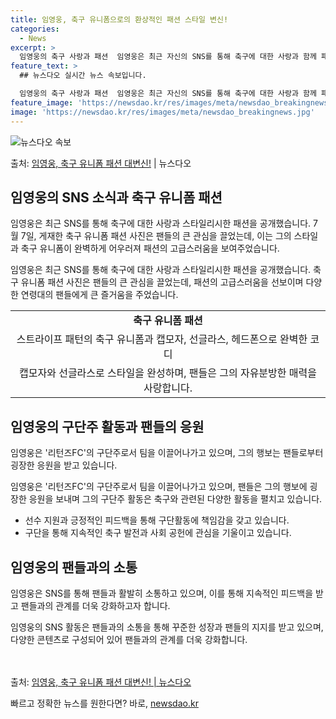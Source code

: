 ```yaml
---
title: 임영웅, 축구 유니폼으로의 환상적인 패션 스타일 변신!
categories:
  - News
excerpt: >
  임영웅의 축구 사랑과 패션  임영웅은 최근 자신의 SNS를 통해 축구에 대한 사랑과 함께 패셔너블한 일상을 …
feature_text: >
  ## 뉴스다오 실시간 뉴스 속보입니다.

  임영웅의 축구 사랑과 패션  임영웅은 최근 자신의 SNS를 통해 축구에 대한 사랑과 함께 패셔너블한 일상을 …
feature_image: 'https://newsdao.kr/res/images/meta/newsdao_breakingnews.jpg'
image: 'https://newsdao.kr/res/images/meta/newsdao_breakingnews.jpg'
---
```


![뉴스다오 속보](https://newsdao.kr/res/images/meta/newsdao_breakingnews.jpg)

<p>출처: <a href="https://newsdao.kr/4661" rel="dofollow">임영웅, 축구 유니폼 패션 대변신!</a> | 뉴스다오</p>

<h2 data-ke-size="size26">임영웅의 SNS 소식과 축구 유니폼 패션</h2>
임영웅은 최근 SNS를 통해 축구에 대한 사랑과 스타일리시한 패션을 공개했습니다. 7월 7일, 게재한 축구 유니폼 패션 사진은 팬들의 큰 관심을 끌었는데, 이는 그의 스타일과 축구 유니폼이 완벽하게 어우러져 패션의 고급스러움을 보여주었습니다. 

<p data-ke-size="size16">임영웅은 최근 SNS를 통해 축구에 대한 사랑과 스타일리시한 패션을 공개했습니다. 축구 유니폼 패션 사진은 팬들의 큰 관심을 끌었는데, 패션의 고급스러움을 선보이며 다양한 연령대의 팬들에게 큰 즐거움을 주었습니다.</p>

<table>
  <tr>
    <td style="text-align: center; height: 17px;"><b>축구 유니폼 패션</b></td>
  </tr>
  <tr>
    <td style="text-align: center; height: 17px;">스트라이프 패턴의 축구 유니폼과 캡모자, 선글라스, 헤드폰으로 완벽한 코디</td>
  </tr>
  <tr>
    <td style="text-align: center; height: 17px;">캡모자와 선글라스로 스타일을 완성하며, 팬들은 그의 자유분방한 매력을 사랑합니다.</td>
  </tr>
</table>

<h2 data-ke-size="size26">임영웅의 구단주 활동과 팬들의 응원</h2>
임영웅은 '리턴즈FC'의 구단주로서 팀을 이끌어나가고 있으며, 그의 행보는 팬들로부터 굉장한 응원을 받고 있습니다.

<p data-ke-size="size16">임영웅은 '리턴즈FC'의 구단주로서 팀을 이끌어나가고 있으며, 팬들은 그의 행보에 굉장한 응원을 보내며 그의 구단주 활동은 축구와 관련된 다양한 활동을 펼치고 있습니다.</p>

<ul>
  <li>선수 지원과 긍정적인 피드백을 통해 구단활동에 책임감을 갖고 있습니다.</li>
  <li>구단을 통해 지속적인 축구 발전과 사회 공헌에 관심을 기울이고 있습니다.</li>
</ul>

<h2 data-ke-size="size26">임영웅의 팬들과의 소통</h2>
임영웅은 SNS를 통해 팬들과 활발히 소통하고 있으며, 이를 통해 지속적인 피드백을 받고 팬들과의 관계를 더욱 강화하고자 합니다.

<p data-ke-size="size16">임영웅의 SNS 활동은 팬들과의 소통을 통해 꾸준한 성장과 팬들의 지지를 받고 있으며, 다양한 콘텐츠로 구성되어 있어 팬들과의 관계를 더욱 강화합니다.</p>

<br><br>출처: <a href="https://newsdao.kr/4661">임영웅, 축구 유니폼 패션 대변신! | 뉴스다오</a> 

빠르고 정확한 뉴스를 원한다면? 바로, <a href="https://newsdao.kr" rel="dofollow">newsdao.kr</a>


